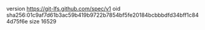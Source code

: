 version https://git-lfs.github.com/spec/v1
oid sha256:01c9af7d61b3ac59b419b9722b7854bf5fe20184bcbbbdfd34bff1c844d75f6e
size 16529
